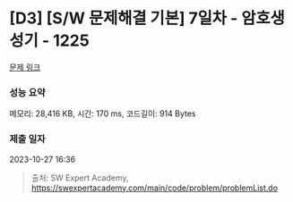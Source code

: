 # [D3] [S/W 문제해결 기본] 7일차 - 암호생성기 - 1225 

[문제 링크](https://swexpertacademy.com/main/code/problem/problemDetail.do?contestProbId=AV14uWl6AF0CFAYD) 

### 성능 요약

메모리: 28,416 KB, 시간: 170 ms, 코드길이: 914 Bytes

### 제출 일자

2023-10-27 16:36



> 출처: SW Expert Academy, https://swexpertacademy.com/main/code/problem/problemList.do